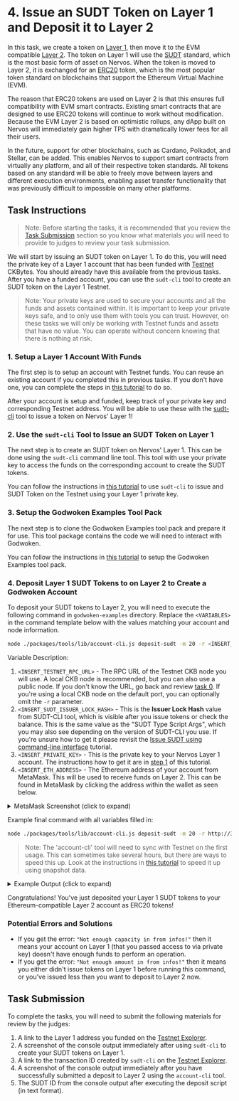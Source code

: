 # 4. Issue an SUDT Token on Layer 1 and Deposit it to Layer 2

In this task, we create a token on [Layer 1](../conceptual-explainers/structure.md#layer-1--layer-2), then move it to the EVM compatible [Layer 2](../conceptual-explainers/structure.md#layer-1--layer-2). The token on Layer 1 will use the [SUDT](../conceptual-explainers/standards.md#sudt) standard, which is the most basic form of asset on Nervos. When the token is moved to Layer 2, it is exchanged for an [ERC20](../conceptual-explainers/standards.md#erc20) token, which is the most popular token standard on blockchains that support the Ethereum Virtual Machine (EVM).

The reason that ERC20 tokens are used on Layer 2 is that this ensures full compatibility with EVM smart contracts. Existing smart contracts that are designed to use ERC20 tokens will continue to work without modification. Because the EVM Layer 2 is based on optimistic rollups, any dApp built on Nervos will immediately gain higher TPS with dramatically lower fees for all their users.

In the future, support for other blockchains, such as Cardano, Polkadot, and Stellar, can be added. This enables Nervos to support smart contracts from virtually any platform, and all of their respective token standards. All tokens based on any standard will be able to freely move between layers and different execution environments, enabling asset transfer functionality that was previously difficult to impossible on many other platforms.

## Task Instructions

> Note: Before starting the tasks, it is recommended that you review the [Task Submission](#task-submission) section so you know what materials you will need to provide to judges to review your task submission.

We will start by issuing an SUDT token on Layer 1. To do this, you will need the private key of a Layer 1 account that has been funded with [Testnet](../conceptual-explainers/structure.md#mainnet--testnet--devnet) CKBytes. You should already have this available from the previous tasks. After you have a funded account, you can use the `sudt-cli` tool to create an SUDT token on the Layer 1 Testnet.

> Note: Your private keys are used to secure your accounts and all the funds and assets contained within. It is important to keep your private keys safe, and to only use them with tools you can trust. However, on these tasks we will only be working with Testnet funds and assets that have no value. You can operate without concern knowing that there is nothing at risk.

### 1. Setup a Layer 1 Account With Funds

The first step is to setup an account with Testnet funds. You can reuse an existing account if you completed this in previous tasks. If you don't have one, you can complete the steps in [this tutorial](../component-tutorials/1.setup.account.in.ckb.cli.md) to do so.

After your account is setup and funded, keep track of your private key and corresponding Testnet address. You will be able to use these with the [sudt-cli](../conceptual-explainers/tooling.md#sudt-cli) tool to issue a token on Nervos' Layer 1!

### 2. Use the `sudt-cli` Tool to Issue an SUDT Token on Layer 1

The next step is to create an SUDT token on Nervos' Layer 1. This can be done using the `sudt-cli` command line tool. This tool with use your private key to access the funds on the corresponding account to create the SUDT tokens.

You can follow the instructions in [this tutorial](../component-tutorials/2.issue.sudt.cli.md) to use `sudt-cli` to issue and SUDT Token on the Testnet using your Layer 1 private key.

### 3. Setup the Godwoken Examples Tool Pack

The next step is to clone the Godwoken Examples tool pack and prepare it for use. This tool package contains the code we will need to interact with Godwoken.

You can follow the instructions in [this tutorial](../component-tutorials/3.setup.and.use.account.cli.md) to setup the Godwoken Examples tool pack.

### 4. Deposit Layer 1 SUDT Tokens to on Layer 2 to Create a Godwoken Account

To deposit your SUDT tokens to Layer 2, you will need to execute the following command in `godwoken-examples` directory. Replace the `<VARIABLES>` in the command template below with the values matching your account and node information.

```sh
node ./packages/tools/lib/account-cli.js deposit-sudt -m 20 -r <INSERT_TESTNET_RPC_URL> -s <INSERT_SUDT_ISSUER_LOCK_HASH> -p <INSERT_PRIVATE_KEY> -l <INSERT_ETH_ADDRESS>
```

Variable Description:

1. `<INSERT_TESTNET_RPC_URL>` - The RPC URL of the Testnet CKB node you will use. A local CKB node is recommended, but you can also use a public node. If you don't know the URL, go back and review [task 0](./0.setup.node.and.indexer.md). If you're using a local CKB node on the default port, you can optionally omit the `-r` parameter.
2. `<INSERT_SUDT_ISSUER_LOCK_HASH>` - This is the **Issuer Lock Hash** value from SUDT-CLI tool, which is visible after you issue tokens or check the balance. This is the same value as the "SUDT Type Script Args", which you may also see depending on the version of SUDT-CLI you use. If you're unsure how to get it please revisit the [Issue SUDT using command-line interface](/src/component-tutorials/2.issue.sudt.cli.md) tutorial.
3. `<INSERT_PRIVATE_KEY>` - This is the private key to your Nervos Layer 1 account. The instructions how to get it are in [step 1](#1-setup-a-layer-1-account-with-funds) of this tutorial.
4. `<INSERT_ETH_ADDRESS>` - The Ethereum address of your account from MetaMask. This will be used to receive funds on Layer 2. This can be found in MetaMask by clicking the address within the wallet as seen below.

<details>
<summary>MetaMask Screenshot (click to expand)</summary>
<img src="../images/metamask-address.png" style="border: 1px solid #eeeeee; height: 300px" />
</details>

Example final command with all variables filled in:

``` sh
node ./packages/tools/lib/account-cli.js deposit-sudt -m 20 -r http://3.235.223.161:18114 -s 0x5c7253696786b9eddd34e4f6b6e478ec5742bd36569ec60c1d0487480ba4f9e3 -p 0x79682c20bbcaf7fcf18eb0c69b133c872227ceb88971090e7f2242c80cd54d18 -l 0xD173313A51f8fc37BcF67569b463abd89d81844f
```

> Note: The 'account-cli' tool will need to sync with Testnet on the first usage. This can sometimes take several hours, but there are ways to speed this up. Look at the instructions in [this tutorial](12.using.snapshot.data.with.account.cli.md) to speed it up using snapshot data.

<details>
<summary>Example Output (click to expand)</summary>

```txt
LUMOS_CONFIG_NAME: AGGRON4
Indexer is syncing. Please wait.
Syncing 99.98% completed.
Syncing 99.99% completed.
Indexer synchronized.
using eth address: 0xD173313A51f8fc37BcF67569b463abd89d81844f
using ckb address: ckt1qyq9u5vzgtklnqrr6cevra7w2utrsxmjgefs72sfju
rollupTypeHash: 0x4cc2e6526204ae6a2e8fcf12f7ad472f41a1606d5b9624beebd215d780809f6a
Layer 2 lock script hash: 0xa3cd0b1d997e5281dd574dd34155945febcf73a4f5a0123106f226d2825e4e2c
↑ Using this script hash to get user account id ↑
rollupTypeHash: 0x4cc2e6526204ae6a2e8fcf12f7ad472f41a1606d5b9624beebd215d780809f6a
Layer 1 sudt script hash: 0xaaa98d5a0880fac496e42a1ed57b14a2cbd0acd6e57cad451e99c1f391fc62bc
rollupTypeHash: 0x4cc2e6526204ae6a2e8fcf12f7ad472f41a1606d5b9624beebd215d780809f6a
layer 2 sudt script: {
  code_hash: '0x108af2fe9fa8df03877ac62f77584ce56a33c37b0b74b6d6b8af6b1b8a5e93ab',
  hash_type: 'type',
  args: '0x4cc2e6526204ae6a2e8fcf12f7ad472f41a1606d5b9624beebd215d780809f6aaaa98d5a0880fac496e42a1ed57b14a2cbd0acd6e57cad451e99c1f391fc62bc'
}
Layer 2 sudt script hash: 0x82adbdd28dcac87b8fe4d0b89f8b729767c6496b8a4b46ab07991250484890d3
↑ Using this script hash to get sudt account id ↑
txHash: 0xce8ea56c22149b373160950e6d26c0fedd705b28b153bb8da33a88911ff4fede
--------- wait for tx deposit ----------
tx 0xce8ea56c22149b373160950e6d26c0fedd705b28b153bb8da33a88911ff4fede is pending, waited for 0 seconds
tx 0xce8ea56c22149b373160950e6d26c0fedd705b28b153bb8da33a88911ff4fede is pending, waited for 3 seconds
...
tx 0xce8ea56c22149b373160950e6d26c0fedd705b28b153bb8da33a88911ff4fede is committed, waited for 57 seconds
tx 0xce8ea56c22149b373160950e6d26c0fedd705b28b153bb8da33a88911ff4fede is committed!
waiting for layer 2 block producer collect the deposit cell ... 0 seconds
Your account id: 19
waiting for layer 2 block producer collect the deposit cell ... 5 seconds
...
waiting for layer 2 block producer collect the deposit cell ... 60 seconds
Your sudt id: 21
ckb balance in godwoken is: 80000000000
sudt balance in godwoken is: 20
deposit success!
```

</details>

Congratulations! You've just deposited your Layer 1 SUDT tokens to your Ethereum-compatible Layer 2 account as ERC20 tokens!

### Potential Errors and Solutions

- If you get the error: `"Not enough capacity in from infos!"` then it means your account on Layer 1 (that you passed access to via private key) doesn't have enough funds to perform an operation.
- If you get the error: `"Not enough amount in from infos!"` then it means you either didn't issue tokens on Layer 1 before running this command, or you've issued less than you want to deposit to Layer 2 now.

## Task Submission

To complete the tasks, you will need to submit the following materials for review by the judges:

1. A link to the Layer 1 address you funded on the [Testnet Explorer](https://explorer.nervos.org/aggron/).
2. A screenshot of the console output immediately after using `sudt-cli` to create your SUDT tokens on Layer 1.
3. A link to the transaction ID created by `sudt-cli` on the [Testnet Explorer](https://explorer.nervos.org/aggron/).
4. A screenshot of the console output immediately after you have successfully submitted a deposit to Layer 2 using the `account-cli` tool.
5. The SUDT ID from the console output after executing the deposit script (in text format).
